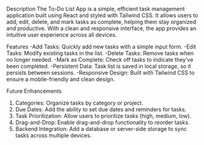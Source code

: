 Description
The To-Do List App is a simple, efficient task management application built using React and styled with Tailwind CSS. It allows users to add, edit, delete, and mark tasks as complete, helping them stay organized and productive. With a clean and responsive interface, the app provides an intuitive user experience across all devices.

Features
-Add Tasks: Quickly add new tasks with a simple input form.
-Edit Tasks: Modify existing tasks in the list.
-Delete Tasks: Remove tasks when no longer needed.
-Mark as Complete: Check off tasks to indicate they’ve been completed.
-Persistent Data: Task list is saved in local storage, so it persists between sessions.
-Responsive Design: Built with Tailwind CSS to ensure a mobile-friendly and clean design.

Future Enhancements
1. Categories: Organize tasks by category or project.
2. Due Dates: Add the ability to set due dates and reminders for tasks.
3. Task Prioritization: Allow users to prioritize tasks (high, medium, low).
4. Drag-and-Drop: Enable drag-and-drop functionality to reorder tasks.
5. Backend Integration: Add a database or server-side storage to sync tasks across multiple devices.
